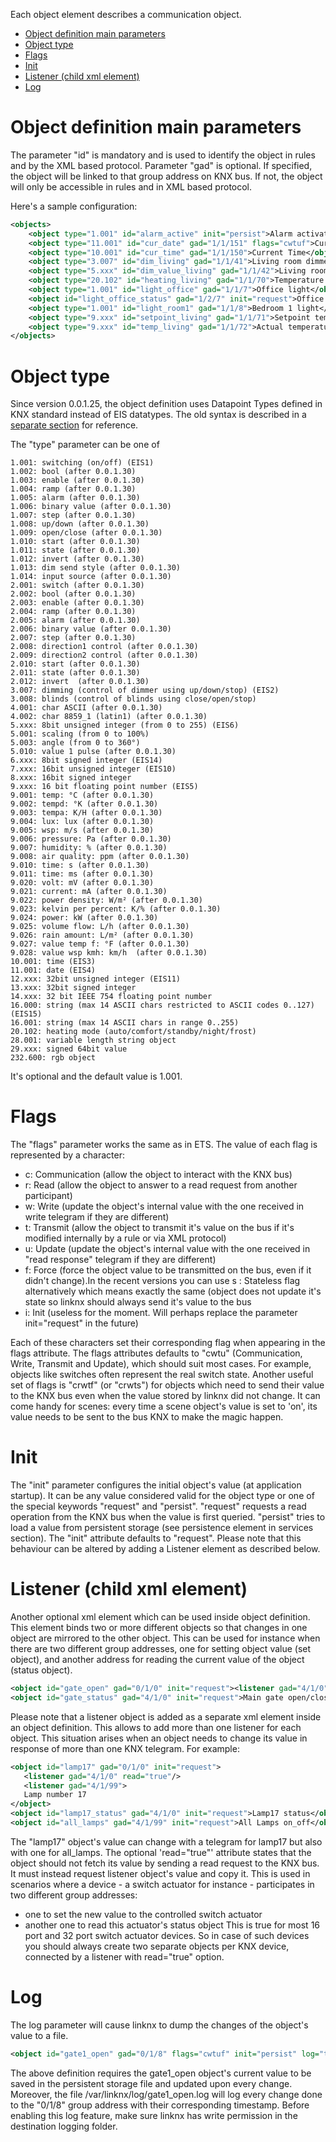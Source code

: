 Each object element describes a communication object.
   + [Object definition main parameters](#object-definition-main-parameters)
   + [Object type](#object-type)
   + [Flags](#flags)
   + [Init](#init)
   + [Listener (child xml element)](#listener-child-xml-element)
   + [Log](#log)

# Object definition main parameters

The parameter "id" is mandatory and is used to identify the object in rules and by the XML based protocol.
Parameter "gad" is optional. If specified, the object will be linked to that group address on KNX bus. If not, the object will only be accessible in rules and in XML based protocol.

Here's a sample configuration:
```xml
<objects>
	<object type="1.001" id="alarm_active" init="persist">Alarm activated</object>
	<object type="11.001" id="cur_date" gad="1/1/151" flags="cwtuf">Current Date</object>
	<object type="10.001" id="cur_time" gad="1/1/150">Current Time</object>
	<object type="3.007" id="dim_living" gad="1/1/41">Living room dimmer</object>
	<object type="5.xxx" id="dim_value_living" gad="1/1/42">Living room dimmer value</object>
	<object type="20.102" id="heating_living" gad="1/1/70">Temperature controller mode for living room</object>
	<object type="1.001" id="light_office" gad="1/1/7">Office light</object>
	<object id="light_office_status" gad="1/2/7" init="request">Office light status</object>
	<object type="1.001" id="light_room1" gad="1/1/8">Bedroom 1 light</object>
	<object type="9.xxx" id="setpoint_living" gad="1/1/71">Setpoint temperature of living room</object>
	<object type="9.xxx" id="temp_living" gad="1/1/72">Actual temperature of living room</object>
</objects>

```

# Object type

Since version 0.0.1.25, the object definition uses Datapoint Types defined in KNX standard instead of EIS datatypes.
The old syntax is described in a [separate section](Object-definition-syntax-prior-to-0.0.1.25) for reference.

The "type" parameter can be one of

    1.001: switching (on/off) (EIS1)
    1.002: bool (after 0.0.1.30)
    1.003: enable (after 0.0.1.30)
    1.004: ramp (after 0.0.1.30)
    1.005: alarm (after 0.0.1.30)
    1.006: binary value (after 0.0.1.30)
    1.007: step (after 0.0.1.30)
    1.008: up/down (after 0.0.1.30)
    1.009: open/close (after 0.0.1.30)
    1.010: start (after 0.0.1.30)
    1.011: state (after 0.0.1.30)
    1.012: invert (after 0.0.1.30)
    1.013: dim send style (after 0.0.1.30)
    1.014: input source (after 0.0.1.30)
    2.001: switch (after 0.0.1.30)
    2.002: bool (after 0.0.1.30)
    2.003: enable (after 0.0.1.30)
    2.004: ramp (after 0.0.1.30)
    2.005: alarm (after 0.0.1.30)
    2.006: binary value (after 0.0.1.30)
    2.007: step (after 0.0.1.30)
    2.008: direction1 control (after 0.0.1.30)
    2.009: direction2 control (after 0.0.1.30)
    2.010: start (after 0.0.1.30)
    2.011: state (after 0.0.1.30)
    2.012: invert  (after 0.0.1.30)
    3.007: dimming (control of dimmer using up/down/stop) (EIS2)
    3.008: blinds (control of blinds using close/open/stop)
    4.001: char ASCII (after 0.0.1.30)
    4.002: char 8859_1 (latin1) (after 0.0.1.30)
    5.xxx: 8bit unsigned integer (from 0 to 255) (EIS6)
    5.001: scaling (from 0 to 100%)
    5.003: angle (from 0 to 360°)
    5.010: value 1 pulse (after 0.0.1.30)
    6.xxx: 8bit signed integer (EIS14)
    7.xxx: 16bit unsigned integer (EIS10)
    8.xxx: 16bit signed integer
    9.xxx: 16 bit floating point number (EIS5)
    9.001: temp: °C (after 0.0.1.30)
    9.002: tempd: °K (after 0.0.1.30)
    9.003: tempa: K/H (after 0.0.1.30)
    9.004: lux: lux (after 0.0.1.30)
    9.005: wsp: m/s (after 0.0.1.30)
    9.006: pressure: Pa (after 0.0.1.30)
    9.007: humidity: % (after 0.0.1.30)
    9.008: air quality: ppm (after 0.0.1.30)
    9.010: time: s (after 0.0.1.30)
    9.011: time: ms (after 0.0.1.30)
    9.020: volt: mV (after 0.0.1.30)
    9.021: current: mA (after 0.0.1.30)
    9.022: power density: W/m² (after 0.0.1.30)
    9.023: kelvin per percent: K/% (after 0.0.1.30)
    9.024: power: kW (after 0.0.1.30)
    9.025: volume flow: L/h (after 0.0.1.30)
    9.026: rain amount: L/m² (after 0.0.1.30)
    9.027: value temp f: °F (after 0.0.1.30)
    9.028: value wsp kmh: km/h  (after 0.0.1.30)
    10.001: time (EIS3)
    11.001: date (EIS4)
    12.xxx: 32bit unsigned integer (EIS11)
    13.xxx: 32bit signed integer
    14.xxx: 32 bit IEEE 754 floating point number
    16.000: string (max 14 ASCII chars restricted to ASCII codes 0..127) (EIS15)
    16.001: string (max 14 ASCII chars in range 0..255)
    20.102: heating mode (auto/comfort/standby/night/frost)
    28.001: variable length string object
    29.xxx: signed 64bit value
    232.600: rgb object 

It's optional and the default value is 1.001.

# Flags

The "flags" parameter works the same as in ETS. The value of each flag is represented by a character:
+ c: Communication (allow the object to interact with the KNX bus)
+ r: Read (allow the object to answer to a read request from another participant)
+ w: Write (update the object's internal value with the one received in write telegram if they are different)
+ t: Transmit (allow the object to transmit it's value on the bus if it's modified internally by a rule or via XML protocol)
+ u: Update (update the object's internal value with the one received in "read response" telegram if they are different)
+ f: Force (force the object value to be transmitted on the bus, even if it didn't change).In the recent versions you can use s : Stateless flag alternatively which means exactly the same (object does not update it's state so linknx should always send it's value to the bus
+ i: Init (useless for the moment. Will perhaps replace the parameter init="request" in the future)

Each of these characters set their corresponding flag when appearing in the flags attribute.
The flags attributes defaults to "cwtu" (Communication, Write, Transmit and Update), which should suit most cases. For example, objects like switches often represent the real switch state.
Another useful set of flags is "crwtf" (or "crwts") for objects which need to send their value to the KNX bus even when the value stored by linknx did not change. It can come handy for scenes: every time a scene object's value is set to 'on', its value needs to be sent to the bus KNX to make the magic happen.

# Init

The "init" parameter configures the initial object's value (at application startup). It can be any value considered valid for the object type or one of the special keywords "request" and "persist". "request" requests a read operation from the KNX bus when the value is first queried. "persist" tries to load a value from persistent storage (see persistence element in services section). The "init" attribute defaults to "request".
Please note that this behaviour can be altered by adding a Listener element as described below.

# Listener (child xml element)

Another optional xml element which can be used inside object definition. This element binds two or more different objects so that changes in one object are mirrored to the other object. This can be used for instance when there are two different group addresses, one for setting object value (set object), and another address for reading the current value of the object (status object).

```xml
<object id="gate_open" gad="0/1/0" init="request"><listener gad="4/1/0"/>Main gate</object>;
<object id="gate_status" gad="4/1/0" init="request">Main gate open/close status</object>
```

Please note that a listener object is added as a separate xml element inside an object definition. This allows to add more than one listener for each object. This situation arises when an object needs to change its value in response of more than one KNX telegram. For example:

```xml
<object id="lamp17" gad="0/1/0" init="request">
   <listener gad="4/1/0" read="true"/>
   <listener gad="4/1/99">
   Lamp number 17
</object>
<object id="lamp17_status" gad="4/1/0" init="request">Lamp17 status</object>
<object id="all_lamps" gad="4/1/99" init="request">All Lamps on_off</object>
```

The "lamp17" object's value can change with a telegram for lamp17 but also with one for all_lamps.
The optional 'read="true"' attribute states that the object should not fetch its value by sending a read request to the KNX bus. It must instead request listener object's value and copy it. This is used in scenarios where a device - a switch actuator for instance - participates in two different group addresses:
+ one to set the new value to the controlled switch actuator
+ another one to read this actuator's status object
This is true for most 16 port and 32 port switch actuator devices. So in case of such devices you should always create two separate objects per KNX device, connected by a listener with read="true" option.

# Log

The log parameter will cause linknx to dump the changes of the object's value to a file.

```xml
<object id="gate1_open" gad="0/1/8" flags="cwtuf" init="persist" log="true">Left hand side entry gate</object>
```

The above definition requires the gate1_open object's current value to be saved in the persistent storage file and updated upon every change. Moreover, the file /var/linknx/log/gate1_open.log will log every change done to the "0/1/8" group address with their corresponding timestamp.
Before enabling this log feature, make sure linknx has write permission in the destination logging folder.